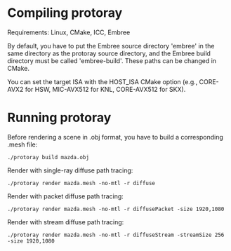 Compiling protoray
==================

Requirements: Linux, CMake, ICC, Embree

By default, you have to put the Embree source directory 'embree' in the same directory as the protoray source directory, and the Embree build directory must be called 'embree-build'. These paths can be changed in CMake.

You can set the target ISA with the HOST_ISA CMake option (e.g., CORE-AVX2 for HSW, MIC-AVX512 for KNL, CORE-AVX512 for SKX).


Running protoray
================

Before rendering a scene in .obj format, you have to build a corresponding .mesh file:

    ./protoray build mazda.obj


Render with single-ray diffuse path tracing:

    ./protoray render mazda.mesh -no-mtl -r diffuse


Render with packet diffuse path tracing:

    ./protoray render mazda.mesh -no-mtl -r diffusePacket -size 1920,1080


Render with stream diffuse path tracing:

    ./protoray render mazda.mesh -no-mtl -r diffuseStream -streamSize 256 -size 1920,1080
